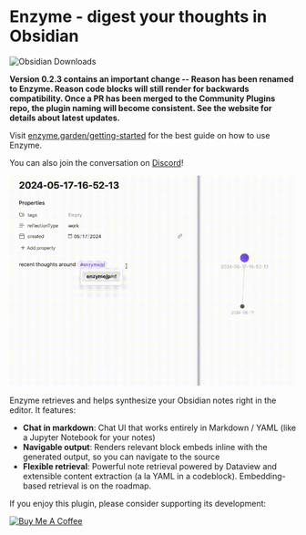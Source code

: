 # Enzyme - digest your thoughts in Obsidian

![Obsidian Downloads](https://img.shields.io/badge/dynamic/json?logo=obsidian&color=%23483699&label=downloads&query=%24%5B%22reason%22%5D.downloads&url=https%3A%2F%2Fraw.githubusercontent.com%2Fobsidianmd%2Fobsidian-releases%2Fmaster%2Fcommunity-plugin-stats.json&style=for-the-badge)

**Version 0.2.3 contains an important change -- Reason has been renamed to Enzyme. Reason code blocks will still render for backwards compatibility. Once a PR has been merged to the Community Plugins repo, the plugin naming will become consistent. See the website for details about latest updates.**

Visit [enzyme.garden/getting-started](https://www.enzyme.garden/getting-started) for the best guide on how to use Enzyme.

You can also join the conversation on [Discord](https://discord.gg/UmShHCmh)!

![](enzyme_demo.gif)

Enzyme retrieves and helps synthesize your Obsidian notes right in the editor. It features:

- **Chat in markdown**: Chat UI that works entirely in Markdown / YAML (like a Jupyter Notebook for your notes)
- **Navigable output**: Renders relevant block embeds inline with the generated output, so you can navigate to the source
- **Flexible retrieval**: Powerful note retrieval powered by Dataview and extensible content extraction (a la YAML in a codeblock). Embedding-based retrieval is on the roadmap.

If you enjoy this plugin, please consider supporting its development:

<a href="https://www.buymeacoffee.com/jpham" target="_blank"><img src="https://cdn.buymeacoffee.com/buttons/v2/default-yellow.png" alt="Buy Me A Coffee" style="height: 40px !important;width: 150px !important;" ></a>
